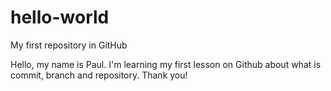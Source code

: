 # hello-world
My first repository in GitHub

Hello, my name is Paul. I'm learning my first lesson on Github about what is commit, branch and repository. 
Thank you!

